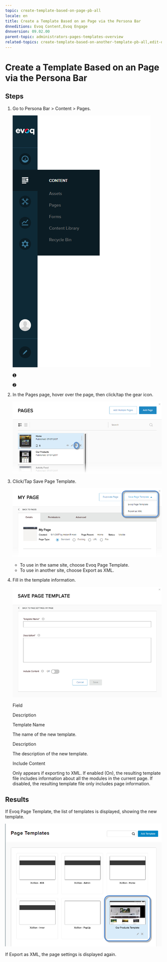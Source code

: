 ```yaml
---
topic: create-template-based-on-page-pb-all
locale: en
title: Create a Template Based on an Page via the Persona Bar
dnneditions: Evoq Content,Evoq Engage
dnnversion: 09.02.00
parent-topic: administrators-pages-templates-overview
related-topics: create-template-based-on-another-template-pb-all,edit-delete-template-pb-all,restore-deleted-templates,purge-deleted-templates
---
```


# Create a Template Based on an Page via the Persona Bar

## Steps

1.  Go to Persona Bar \> Content \> Pages.
    
    ![Persona Bar > Content > Pages](img/scr-pbar-host-Content-E91.png)
    
    ➊
    
    ➋
    
2.  In the Pages page, hover over the page, then click/tap the gear icon.
    
      
    
    ![Pages > Configure](img/scr-pb-Pages-Configure-E91.png)
    
      
    
3.  Click/Tap Save Page Template.
    
      
    
    ![Pages > Settings (gear icon) > Save Page Template](img/scr-pb-ConfigPage-SavePageTemplate-E91.png)
    
      
    
    *   To use in the same site, choose Evoq Page Template.
    *   To use in another site, choose Export as XML.
    
4.  Fill in the template information.
    
      
    
    ![Save Page Template into XML file](img/scr-pb-SavePageTemplate-XML-E91.png)
    
      
    
    Field
    
    Description
    
    Template Name
    
    The name of the new template.
    
    Description
    
    The description of the new template.
    
    Include Content
    
    Only appears if exporting to XML. If enabled (On), the resulting template file includes information about all the modules in the current page. If disabled, the resulting template file only includes page information.
    

## Results

If Evoq Page Template, the list of templates is displayed, showing the new template.

  

![List of templates including the new template.](img/scr-pb-PageTemplates-NewTemplate.png)

  

If Export as XML, the page settings is displayed again.